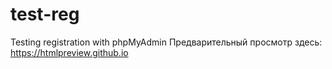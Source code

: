 # test-reg
Testing registration with phpMyAdmin
Предварительный просмотр здесь: https://htmlpreview.github.io
